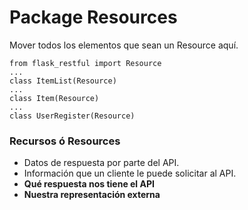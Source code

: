 # Package Resources
Mover todos los elementos que sean un Resource aquí.
```
from flask_restful import Resource
...
class ItemList(Resource)
...
class Item(Resource)
...
class UserRegister(Resource)
```

### Recursos ó Resources
- Datos de respuesta por parte del API.
- Información que un cliente le puede solicitar al API.
- **Qué respuesta nos tiene el API**
- **Nuestra representación externa**
